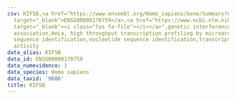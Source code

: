 ```yaml
---
csv: KIF5B,<a href="https://www.ensembl.org/Homo_sapiens/Gene/Summary?db=core;g=ENSG00000170759"
  target="_blank">ENSG00000170759</a>,<a href="https://www.ncbi.nlm.nih.gov/pubmed/17216044"
  target="_blank"><i class="fas fa-file"></i></a>",genetic interference,functional
  association,HeLa, high throughput transcription profiling by microarray,nucleotide
  sequence identification,nucleotide sequence identification,transcriptional regulation,down-regulates
  activity
data_alias: KIF5B
data_id: ENSG00000170759
data_numevidence: 1
data_species: Homo sapiens
data_taxid: '9606'
title: KIF5B
---
```

